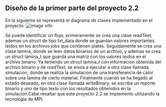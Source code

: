 ## Diseño de la primer parte del proyecto 2.2

En la siguiente se representa el diagrama de clases implementado en el proyecto:
![image info](imagesReport/DiagramaDeClases.png)

Se puede identificar un flujo, primeramente se crea una clase readText, ademas un struct de tipo txt_data donde se guardan valores importantes leidos en los archivos jobs que contienen plates. Seguidamente se crea una clase lamina, donde se leen datos binarios de un archivo, y ademas se crea un struct lamina_t que guarda una matriz con los valores leidos en el archivo binario. Ya teniendo un struct lamina_t con informacion obtenida del archivo binario y de readText, se envia a ejecutar a otra clase llamada simulacion, donde se realiza la simulacion de una transferencia de calor sobre una lamina de cierto material. Finalmente cuando se ha llegado al estado deseado, en otra clase llamada writeBinary, se escribe un reporte binario y uno de tipo texto con los resultados obtenidos en la simulacion.Cabe resaltar que este proyecto 2.2 se implemento utilizando la tecnologia de MPI.